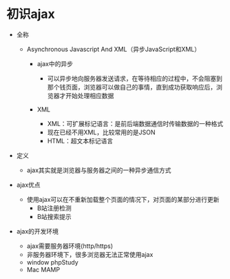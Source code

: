 # 初识ajax

* 全称

  * Asynchronous Javascript And XML（异步JavaScript和XML）

    * ajax中的异步
      * 可以异步地向服务器发送请求，在等待相应的过程中，不会阻塞到那个钱页面，浏览器可以做自己的事情，直到成功获取响应后，浏览器才开始处理相应数据

    * XML
      * XML：可扩展标记语言：是前后端数据通信时传输数据的一种格式
      * 现在已经不用XML，比较常用的是JSON
      * HTML：超文本标记语言

* 定义

  * ajax其实就是浏览器与服务器之间的一种异步通信方式

* ajax优点

  * 使用ajax可以在不重新加载整个页面的情况下，对页面的某部分进行更新
    * B站注册检测
    * B站搜索提示

* ajax的开发环境

  * ajax需要服务器环境(http/https)
  * 非服务器环境下，很多浏览器无法正常使用ajax
  * window phpStudy
  * Mac MAMP